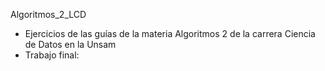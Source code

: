 Algoritmos_2_LCD
- Ejercicios de las guías de la materia Algoritmos 2 de la carrera Ciencia de Datos en la Unsam
- Trabajo final: 
